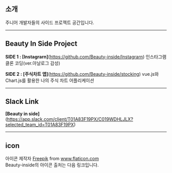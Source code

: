 ## 소개

주니어 개발자들의 사이드 프로젝트 공간입니다.

---

## Beauty In Side Project

__SIDE 1 : [Instagrarn]__(https://github.com/Beauty-inside/Instagrarn) 인스타그램 클론 코딩(ver.아날로그 감성)  

__SIDE 2 : [주식차트 앱]__(https://github.com/Beauty-inside/stocking) vue.js와 Chart.js를 활용한 나의 주식 차트 어플리케이션

---

## Slack Link 

__[Beauty in side]__(https://app.slack.com/client/T01A83F19PX/C019WDHLJLX?selected_team_id=T01A83F19PX)

---

## icon

<div>아이콘 제작자 <a href="https://www.freepik.com" title="Freepik">Freepik</a> from <a href="https://www.flaticon.com/kr/" title="Flaticon">www.flaticon.com</a></div>
Beauty-inside의 아이콘 출처는 다음 링크입니다.
